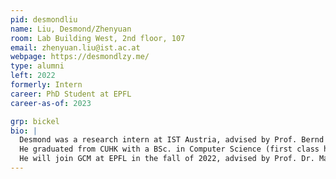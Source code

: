 ```yaml
---
pid: desmondliu
name: Liu, Desmond/Zhenyuan
room: Lab Building West, 2nd floor, 107
email: zhenyuan.liu@ist.ac.at
webpage: https://desmondlzy.me/
type: alumni
left: 2022
formerly: Intern
career: PhD Student at EPFL
career-as-of: 2023

grp: bickel
bio: |
  Desmond was a research intern at IST Austria, advised by Prof. Bernd Bickel. 
  He graduated from CUHK with a BSc. in Computer Science (first class honors) in July 2021.
  He will join GCM at EPFL in the fall of 2022, advised by Prof. Dr. Mark Pauly.
---
```

